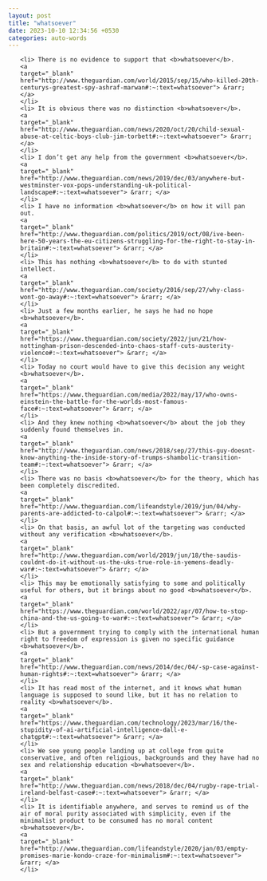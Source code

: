 ```yaml
---
layout: post
title: "whatsoever"
date: 2023-10-10 12:34:56 +0530
categories: auto-words
---
```

<ol>

    <li> There is no evidence to support that <b>whatsoever</b>.
    <a 
    target="_blank" 
    href="http://www.theguardian.com/world/2015/sep/15/who-killed-20th-centurys-greatest-spy-ashraf-marwan#:~:text=whatsoever"> &rarr; </a>
    </li>
    <li> It is obvious there was no distinction <b>whatsoever</b>.
    <a 
    target="_blank" 
    href="http://www.theguardian.com/news/2020/oct/20/child-sexual-abuse-at-celtic-boys-club-jim-torbett#:~:text=whatsoever"> &rarr; </a>
    </li>
    <li> I don’t get any help from the government <b>whatsoever</b>.
    <a 
    target="_blank" 
    href="http://www.theguardian.com/news/2019/dec/03/anywhere-but-westminster-vox-pops-understanding-uk-political-landscape#:~:text=whatsoever"> &rarr; </a>
    </li>
    <li> I have no information <b>whatsoever</b> on how it will pan out.
    <a 
    target="_blank" 
    href="http://www.theguardian.com/politics/2019/oct/08/ive-been-here-50-years-the-eu-citizens-struggling-for-the-right-to-stay-in-britain#:~:text=whatsoever"> &rarr; </a>
    </li>
    <li> This has nothing <b>whatsoever</b> to do with stunted intellect.
    <a 
    target="_blank" 
    href="http://www.theguardian.com/society/2016/sep/27/why-class-wont-go-away#:~:text=whatsoever"> &rarr; </a>
    </li>
    <li> Just a few months earlier, he says he had no hope <b>whatsoever</b>.
    <a 
    target="_blank" 
    href="https://www.theguardian.com/society/2022/jun/21/how-nottingham-prison-descended-into-chaos-staff-cuts-austerity-violence#:~:text=whatsoever"> &rarr; </a>
    </li>
    <li> Today no court would have to give this decision any weight <b>whatsoever</b>.
    <a 
    target="_blank" 
    href="https://www.theguardian.com/media/2022/may/17/who-owns-einstein-the-battle-for-the-worlds-most-famous-face#:~:text=whatsoever"> &rarr; </a>
    </li>
    <li> And they knew nothing <b>whatsoever</b> about the job they suddenly found themselves in.
    <a 
    target="_blank" 
    href="http://www.theguardian.com/news/2018/sep/27/this-guy-doesnt-know-anything-the-inside-story-of-trumps-shambolic-transition-team#:~:text=whatsoever"> &rarr; </a>
    </li>
    <li> There was no basis <b>whatsoever</b> for the theory, which has been completely discredited.
    <a 
    target="_blank" 
    href="http://www.theguardian.com/lifeandstyle/2019/jun/04/why-parents-are-addicted-to-calpol#:~:text=whatsoever"> &rarr; </a>
    </li>
    <li> On that basis, an awful lot of the targeting was conducted without any verification <b>whatsoever</b>.
    <a 
    target="_blank" 
    href="http://www.theguardian.com/world/2019/jun/18/the-saudis-couldnt-do-it-without-us-the-uks-true-role-in-yemens-deadly-war#:~:text=whatsoever"> &rarr; </a>
    </li>
    <li> This may be emotionally satisfying to some and politically useful for others, but it brings about no good <b>whatsoever</b>.
    <a 
    target="_blank" 
    href="https://www.theguardian.com/world/2022/apr/07/how-to-stop-china-and-the-us-going-to-war#:~:text=whatsoever"> &rarr; </a>
    </li>
    <li> But a government trying to comply with the international human right to freedom of expression is given no specific guidance <b>whatsoever</b>.
    <a 
    target="_blank" 
    href="http://www.theguardian.com/news/2014/dec/04/-sp-case-against-human-rights#:~:text=whatsoever"> &rarr; </a>
    </li>
    <li> It has read most of the internet, and it knows what human language is supposed to sound like, but it has no relation to reality <b>whatsoever</b>.
    <a 
    target="_blank" 
    href="https://www.theguardian.com/technology/2023/mar/16/the-stupidity-of-ai-artificial-intelligence-dall-e-chatgpt#:~:text=whatsoever"> &rarr; </a>
    </li>
    <li> We see young people landing up at college from quite conservative, and often religious, backgrounds and they have had no sex and relationship education <b>whatsoever</b>.
    <a 
    target="_blank" 
    href="http://www.theguardian.com/news/2018/dec/04/rugby-rape-trial-ireland-belfast-case#:~:text=whatsoever"> &rarr; </a>
    </li>
    <li> It is identifiable anywhere, and serves to remind us of the air of moral purity associated with simplicity, even if the minimalist product to be consumed has no moral content <b>whatsoever</b>.
    <a 
    target="_blank" 
    href="http://www.theguardian.com/lifeandstyle/2020/jan/03/empty-promises-marie-kondo-craze-for-minimalism#:~:text=whatsoever"> &rarr; </a>
    </li>